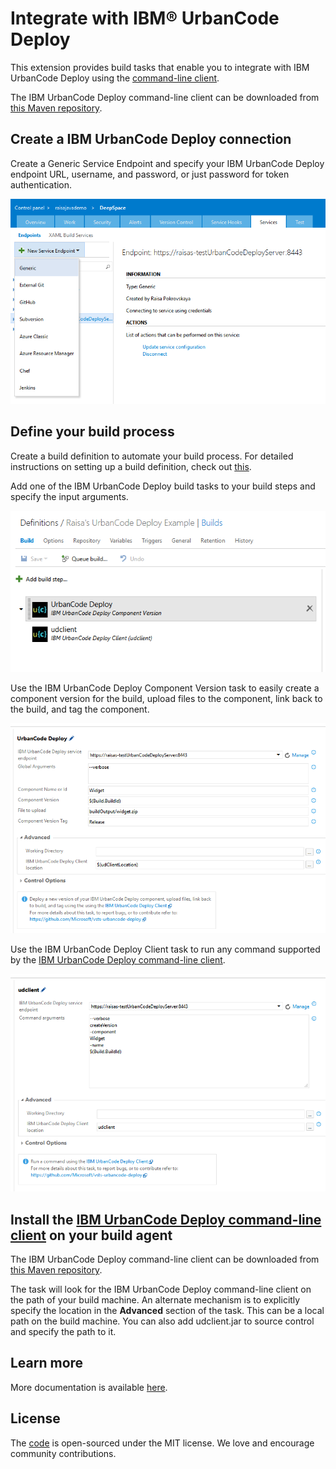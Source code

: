 # Integrate with IBM&reg; UrbanCode Deploy
This extension provides build tasks that enable you to integrate with IBM UrbanCode Deploy using the [command-line client](http://www.ibm.com/support/knowledgecenter/SS4GSP_6.2.1/com.ibm.udeploy.reference.doc/topics/cli_ch.html).

The IBM UrbanCode Deploy command-line client can be downloaded from [this Maven repository](https://public.dhe.ibm.com/software/products/UrbanCode/maven2/com/ibm/urbancode/commons/udclient/).

## Create a IBM UrbanCode Deploy connection
Create a Generic Service Endpoint and specify your IBM UrbanCode Deploy endpoint URL, username, and password, or just password for token authentication.

![UrbanCode Deploy Endpoint](images/udEndpoint.png)

## Define your build process
Create a build definition to automate your build process. For detailed instructions on setting up a build definition, check out [this](https://msdn.microsoft.com/library/vs/alm/build/define/create).

Add one of the IBM UrbanCode Deploy build tasks to your build steps and specify the input arguments.

![UrbanCode Deploy Build Tasks](images/udBuildTasks.png)

Use the IBM UrbanCode Deploy Component Version task to easily create a component version for the build, upload files to the component, link back to the build, and tag the component.

![UrbanCode Deploy Build Task](images/udPushComponentVersion.png)

Use the IBM UrbanCode Deploy Client task to run any command supported by the [IBM UrbanCode Deploy command-line client](http://www.ibm.com/support/knowledgecenter/SS4GSP_6.2.1/com.ibm.udeploy.reference.doc/topics/cli_ch.html).

![UrbanCode Deploy Build Task](images/udClientTask.png)

## Install the [IBM UrbanCode Deploy command-line client](http://www.ibm.com/support/knowledgecenter/SS4GSP_6.2.1/com.ibm.udeploy.reference.doc/topics/cli_ch.html) on your build agent

The IBM UrbanCode Deploy command-line client can be downloaded from [this Maven repository](https://public.dhe.ibm.com/software/products/UrbanCode/maven2/com/ibm/urbancode/commons/udclient/).

The task will look for the IBM UrbanCode Deploy command-line client on the path of your build machine.  An alternate mechanism is to explicitly specify the location in the **Advanced** section of the task.  This can be a local path on the build machine.  You can also add udclient.jar to source control and specify the path to it.  

## Learn more
More documentation is available [here](https://github.com/Microsoft/vsts-urbancode-deploy).

## License
The [code](https://github.com/Microsoft/vsts-urbancode-deploy) is open-sourced under the MIT license. We love and encourage community contributions.  
